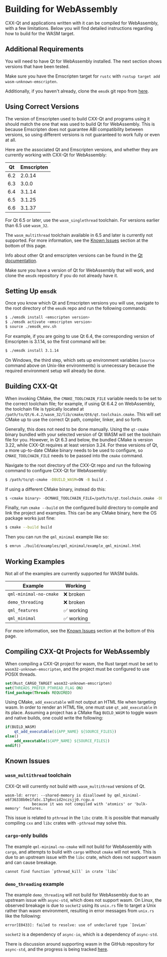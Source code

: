 <!--
SPDX-FileCopyrightText: 2024 Klarälvdalens Datakonsult AB, a KDAB Group company <info@kdab.com>
SPDX-FileContributor: Matt Aber <matt.aber@kdab.com>

SPDX-License-Identifier: MIT OR Apache-2.0
-->

# Building for WebAssembly

CXX-Qt and applications written with it can be compiled for WebAssembly, with a few limitations. Below you will find detailed instructions regarding how to build for the WASM target.

## Additional Requirements

You will need to have Qt for WebAssembly installed. The next section shows versions that have been tested.

Make sure you have the Emscripten target for `rustc` with `rustup target add wasm-unknown-emscripten`.

Additionally, if you haven't already, clone the `emsdk` git repo from [here](https://github.com/emscripten-core/emsdk).

## Using Correct Versions

The version of Emscripten used to build CXX-Qt and programs using it should match the one that was used to build Qt for WebAssembly. This is because Emscripten does not guarantee ABI compatibility between versions, so using different versions is not guaranteed to work fully or even at all.

Here are the associated Qt and Emscripten versions, and whether they are currently working with CXX-Qt for WebAssembly:

Qt|Emscripten
-|-
6.2|2.0.14
6.3|3.0.0
6.4|3.1.14
6.5|3.1.25
6.6|3.1.37

For Qt 6.5 or later, use the `wasm_singlethread` toolchain. For versions earlier than 6.5 use `wasm_32`.

The `wasm_multithread` toolchain available in 6.5 and later is currently not supported. For more information, see the [Known Issues](#known-issues) section at the bottom of this page.

Info about other Qt and emscripten versions can be found in the [Qt documentation](https://doc.qt.io/qt-6/wasm.html).

Make sure you have a version of Qt for WebAssembly that will work, and clone the `emsdk` repository if you do not already have it.

## Setting Up `emsdk`

Once you know which Qt and Emscripten versions you will use, navigate to the root directory of the `emsdk` repo and run the following commands:

```bash
$ ./emsdk install <emscripten version>
$ ./emsdk activate <emscripten version>
$ source ./emsdk_env.sh
```

For example, if you are going to use Qt 6.4, the corresponding version of Emscripten is 3.1.14, so the first command will be:

```bash
$ ./emsdk install 3.1.14
```

On Windows, the third step, which sets up environment variables (`source` command above on Unix-like environments) is unnecessary because the required environment setup will already be done.

## Building CXX-Qt

When invoking CMake, the `CMAKE_TOOLCHAIN_FILE` variable needs to be set to the correct toolchain file; for example, if using Qt 6.4.2 on WebAssembly, the toolchain file is typically located at `/path/to/Qt/6.4.2/wasm_32/lib/cmake/Qt6/qt.toolchain.cmake`. This will set CMake up to use the correct Qt path, compiler, linker, and so forth.

Generally, this does not need to be done manually. Using the `qt-cmake` binary bundled with your selected version of Qt WASM will set the toolchain file for you. However, in Qt 6.3 and below, the bundled CMake is version 3.22, while CXX-Qt requires at least version 3.24. For these versions of Qt, a more up-to-date CMake binary needs to be used to configure, so `CMAKE_TOOLCHAIN_FILE` needs to be passed into the `cmake` command.

Navigate to the root directory of the CXX-Qt repo and run the following command to configure CXX-Qt for WebAssembly:

```bash
$ /path/to/qt-cmake -DBUILD_WASM=ON -B build .
```

If using a different CMake binary, instead do this:

```bash
$ <cmake binary> -DCMAKE_TOOLCHAIN_FILE=/path/to/qt.toolchain.cmake -DBUILD_WASM=ON -B build .
```

Finally, run `cmake --build` on the configured build directory to compile and link the project and examples. This can be any CMake binary, here the OS package works just fine:

```bash
$ cmake --build build
```

Then you can run the `qml_minimal` example like so:

```bash
$ emrun ./build/examples/qml_minimal/example_qml_minimal.html
```

## Working Examples

Not all of the examples are currently supported for WASM builds.

Example|Working
-|-
`qml-minimal-no-cmake`|❌ broken
`demo_threading`|❌ broken
`qml_features`|✅ working
`qml_minimal`|✅ working

For more information, see the [Known Issues](#known-issues) section at the bottom of this page.

## Compiling CXX-Qt Projects for WebAssembly

When compiling a CXX-Qt project for wasm, the Rust target must be set to `wasm32-unknown-emscripten`, and the project must be configured to use POSIX threads.

```cmake
set(Rust_CARGO_TARGET wasm32-unknown-emscripten)
set(THREADS_PREFER_PTHREAD_FLAG ON)
find_package(Threads REQUIRED)
```

Using CMake, `add_executable` will not output an HTML file when targeting wasm. In order to render an HTML file, one must use `qt_add_executable` in its place. Assuming a project has a CMake flag `BUILD_WASM` to toggle wasm and native builds, one could write the following:

```cmake
if(BUILD_WASM)
    qt_add_executable(${APP_NAME} ${SOURCE_FILES})
else()
    add_executable(${APP_NAME} ${SOURCE_FILES})
endif()
```

## Known Issues

### `wasm_multithread` toolchain

CXX-Qt will currently not build with `wasm_multithread` versions of Qt.

```console
wasm-ld: error: --shared-memory is disallowed by qml_minimal-e6f36338b0e1fa5c.17g6vcid2nczsjj0.rcgu.o 
            because it was not compiled with 'atomics' or 'bulk-memory' features.
```

This issue is related to `pthread` in the `libc` crate. It is possible that manually compiling `cxx` and `libc` crates with `-pthread` may solve this.

### `cargo`-only builds

The example `qml-minimal-no-cmake` will not build for WebAssembly with `cargo`, and attempts to build with `cargo` without `cmake` will not work. This is due to an upstream issue with the `libc` crate, which does not support wasm and can cause breakage.

```console
cannot find function `pthread_kill` in crate `libc`
```

### `demo_threading` example

The example `demo_threading` will not build for WebAssembly due to an upstream issue with `async-std`, which does not support wasm. On Linux, the observed breakage is due to `socket2` using its `unix.rs` file to target a Unix rather than wasm environment, resulting in error messages from `unix.rs` like the following:

```console
error[E0433]: failed to resolve: use of undeclared type `IovLen`
```

`socket2` is a dependency of `async-io`, which is a dependency of `async-std`.

There is discussion around supporting wasm in the GitHub repository for `async-std`, and the progress is being tracked [here](https://github.com/async-rs/async-std/issues/220).
